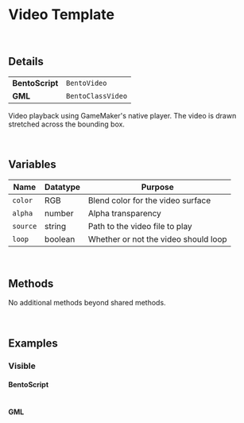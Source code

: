 # Video Template

&nbsp;

## Details

<table>
    <tr>
		<td><b>BentoScript</b></td>
		<td><code>BentoVideo</code></td>
    </tr>
    <tr>
		<td><b>GML</b></td>
		<td><code>BentoClassVideo</code></td>
    </tr>
</table>

Video playback using GameMaker's native player. The video is drawn stretched across the bounding box.

&nbsp;

## Variables

| Name     | Datatype | Purpose                              |
|----------|----------|--------------------------------------|
| `color`  | RGB      | Blend color for the video surface    |
| `alpha`  | number   | Alpha transparency                   |
| `source` | string   | Path to the video file to play       |
| `loop`   | boolean  | Whether or not the video should loop |

&nbsp;

## Methods

No additional methods beyond shared methods.

&nbsp;

## Examples

### Visible

<!-- tabs:start -->

#### **BentoScript**

```

```

#### **GML**

```

```

<!-- tabs:end -->